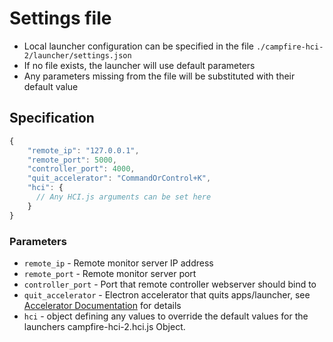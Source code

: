 # Settings file
- Local launcher configuration can be specified in the file `./campfire-hci-2/launcher/settings.json`
- If no file exists, the launcher will use default parameters
- Any parameters missing from the file will be substituted with their default value

## Specification
```javascript
{
    "remote_ip": "127.0.0.1",
    "remote_port": 5000,
    "controller_port": 4000,
    "quit_accelerator": "CommandOrControl+K",
    "hci": {
      // Any HCI.js arguments can be set here
    }
}
```
### Parameters
- `remote_ip` - Remote monitor server IP address
- `remote_port` - Remote monitor server port
- `controller_port` - Port that remote controller webserver should bind to
- `quit_accelerator` - Electron accelerator that quits apps/launcher, see [Accelerator Documentation](https://electronjs.org/docs/api/accelerator) for details
- `hci` - object defining any values to override the default values for the launchers campfire-hci-2.hci.js Object.